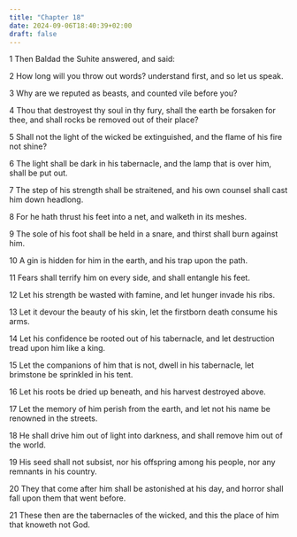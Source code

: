 ```yaml
---
title: "Chapter 18"
date: 2024-09-06T18:40:39+02:00
draft: false
---
```




1 Then Baldad the Suhite answered, and said:

2 How long will you throw out words? understand first, and so let us speak.

3 Why are we reputed as beasts, and counted vile before you?

4 Thou that destroyest thy soul in thy fury, shall the earth be forsaken for thee, and shall rocks be removed out of their place?

5 Shall not the light of the wicked be extinguished, and the flame of his fire not shine?

6 The light shall be dark in his tabernacle, and the lamp that is over him, shall be put out.

7 The step of his strength shall be straitened, and his own counsel shall cast him down headlong.

8 For he hath thrust his feet into a net, and walketh in its meshes.

9 The sole of his foot shall be held in a snare, and thirst shall burn against him.

10 A gin is hidden for him in the earth, and his trap upon the path.

11 Fears shall terrify him on every side, and shall entangle his feet.

12 Let his strength be wasted with famine, and let hunger invade his ribs.

13 Let it devour the beauty of his skin, let the firstborn death consume his arms.

14 Let his confidence be rooted out of his tabernacle, and let destruction tread upon him like a king.

15 Let the companions of him that is not, dwell in his tabernacle, let brimstone be sprinkled in his tent.

16 Let his roots be dried up beneath, and his harvest destroyed above.

17 Let the memory of him perish from the earth, and let not his name be renowned in the streets.

18 He shall drive him out of light into darkness, and shall remove him out of the world.

19 His seed shall not subsist, nor his offspring among his people, nor any remnants in his country.

20 They that come after him shall be astonished at his day, and horror shall fall upon them that went before.

21 These then are the tabernacles of the wicked, and this the place of him that knoweth not God.

